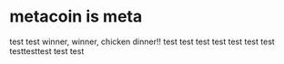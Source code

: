 # metacoin is meta

test
test
winner, winner, chicken dinner!!
test
test
test
test
test
test
test
testtesttest
test
test
